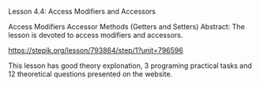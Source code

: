 Lesson 4.4: Access Modifiers and Accessors

Access Modifiers
Accessor Methods (Getters and Setters)
Abstract: The lesson is devoted to access modifiers and accessors.

https://stepik.org/lesson/793864/step/1?unit=796596

This lesson has good theory explonation, 3 programing practical tasks and 12 theoretical questions presented on the website.

